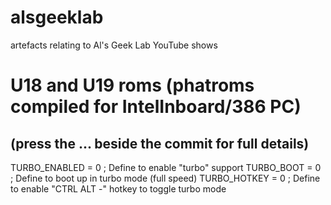 # alsgeeklab
artefacts relating to Al's Geek Lab YouTube shows

# U18 and U19 roms (phatroms compiled for IntelInboard/386 PC)
## (press the ... beside the commit for full details)
TURBO_ENABLED   = 0             ; Define to enable "turbo" support
TURBO_BOOT      = 0             ; Define to boot up in turbo mode (full speed)
TURBO_HOTKEY    = 0             ; Define to enable "CTRL ALT -" hotkey to toggle turbo mode
